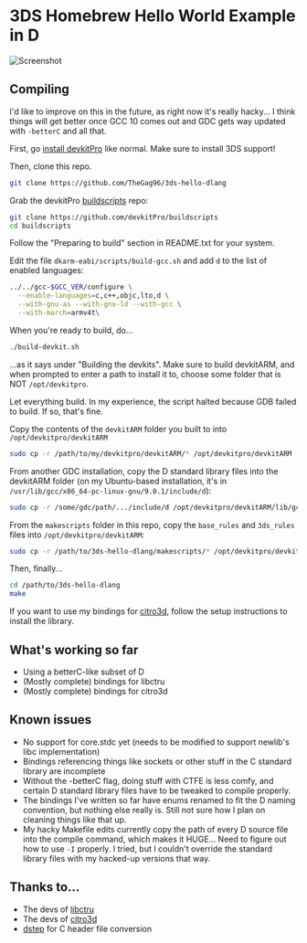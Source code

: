 # 3DS Homebrew Hello World Example in D

![Screenshot](https://i.imgur.com/aEsHC4w.png)

## Compiling

I'd like to improve on this in the future, as right now it's really hacky... I think things will get better once GCC 10 comes out and GDC gets way updated with `-betterC` and all that.

First, go [install devkitPro](https://devkitpro.org/wiki/Getting_Started) like normal. Make sure to install 3DS support!

Then, clone this repo.

```sh
git clone https://github.com/TheGag96/3ds-hello-dlang
```

Grab the devkitPro [buildscripts](https://github.com/devkitPro/buildscripts) repo:

```sh
git clone https://github.com/devkitPro/buildscripts
cd buildscripts
```

Follow the "Preparing to build" section in README.txt for your system.


Edit the file `dkarm-eabi/scripts/build-gcc.sh` and add `d` to the list of enabled languages:

```sh
../../gcc-$GCC_VER/configure \
  --enable-languages=c,c++,objc,lto,d \
  --with-gnu-as --with-gnu-ld --with-gcc \
  --with-march=armv4t\
```

When you're ready to build, do...

```sh
./build-devkit.sh
```

...as it says under "Building the devkits". Make sure to build devkitARM, and when prompted to enter a path to install it to, choose some folder that is NOT `/opt/devkitpro`.

Let everything build. In my experience, the script halted because GDB failed to build. If so, that's fine.

Copy the contents of the `devkitARM` folder you built to into `/opt/devkitpro/devkitARM`

```sh
sudo cp -r /path/to/my/devkitpro/devkitARM/* /opt/devkitpro/devkitARM
```

From another GDC installation, copy the D standard library files into the devkitARM folder (on my Ubuntu-based installation, it's in `/usr/lib/gcc/x86_64-pc-linux-gnu/9.0.1/include/d`):

```sh
sudo cp -r /some/gdc/path/.../include/d /opt/devkitpro/devkitARM/lib/gcc/arm-none-eabi/9.1.0/include/
```

From the `makescripts` folder in this repo, copy the `base_rules` and `3ds_rules` files into `/opt/devkitpro/devkitARM`:

```sh
sudo cp -r /path/to/3ds-hello-dlang/makescripts/* /opt/devkitpro/devkitARM
```

Then, finally...

```sh
cd /path/to/3ds-hello-dlang
make
```

If you want to use my bindings for [citro3d](https://github.com/fincs/citro3d), follow the setup instructions to install the library.

## What's working so far

* Using a betterC-like subset of D
* (Mostly complete) bindings for libctru
* (Mostly complete) bindings for citro3d

## Known issues

* No support for core.stdc yet (needs to be modified to support newlib's libc implementation)
* Bindings referencing things like sockets or other stuff in the C standard library are incomplete
* Without the -betterC flag, doing stuff with CTFE is less comfy, and certain D standard library files have to be tweaked to compile properly.
* The bindings I've written so far have enums renamed to fit the D naming convention, but nothing else really is. Still not sure how I plan on cleaning things like that up.
* My hacky Makefile edits currently copy the path of every D source file into the compile command, which makes it HUGE... Need to figure out how to use `-I` properly. I tried, but I couldn't override the standard library files with my hacked-up versions that way.

## Thanks to...

* The devs of [libctru](https://github.com/smealum/ctrulib)
* The devs of [citro3d](https://github.com/fincs/citro3d)
* [dstep](https://github.com/jacob-carlborg/dstep) for C header file conversion
